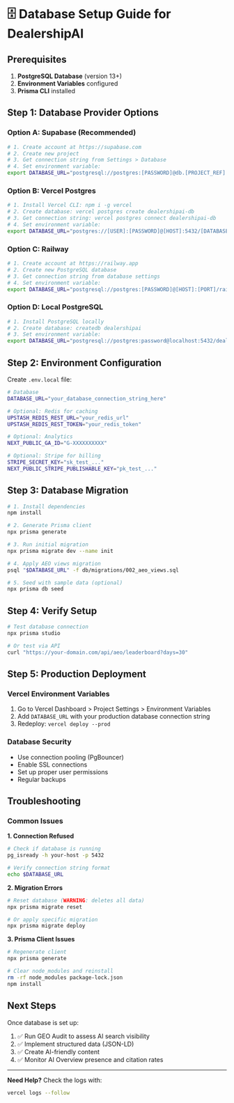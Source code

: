 # 🗄️ Database Setup Guide for DealershipAI

## Prerequisites

1. **PostgreSQL Database** (version 13+)
2. **Environment Variables** configured
3. **Prisma CLI** installed

## Step 1: Database Provider Options

### Option A: Supabase (Recommended)
```bash
# 1. Create account at https://supabase.com
# 2. Create new project
# 3. Get connection string from Settings > Database
# 4. Set environment variable:
export DATABASE_URL="postgresql://postgres:[PASSWORD]@db.[PROJECT_REF].supabase.co:5432/postgres"
```

### Option B: Vercel Postgres
```bash
# 1. Install Vercel CLI: npm i -g vercel
# 2. Create database: vercel postgres create dealershipai-db
# 3. Get connection string: vercel postgres connect dealershipai-db
# 4. Set environment variable:
export DATABASE_URL="postgres://[USER]:[PASSWORD]@[HOST]:5432/[DATABASE]"
```

### Option C: Railway
```bash
# 1. Create account at https://railway.app
# 2. Create new PostgreSQL database
# 3. Get connection string from database settings
# 4. Set environment variable:
export DATABASE_URL="postgresql://postgres:[PASSWORD]@[HOST]:[PORT]/railway"
```

### Option D: Local PostgreSQL
```bash
# 1. Install PostgreSQL locally
# 2. Create database: createdb dealershipai
# 3. Set environment variable:
export DATABASE_URL="postgresql://postgres:password@localhost:5432/dealershipai"
```

## Step 2: Environment Configuration

Create `.env.local` file:
```bash
# Database
DATABASE_URL="your_database_connection_string_here"

# Optional: Redis for caching
UPSTASH_REDIS_REST_URL="your_redis_url"
UPSTASH_REDIS_REST_TOKEN="your_redis_token"

# Optional: Analytics
NEXT_PUBLIC_GA_ID="G-XXXXXXXXXX"

# Optional: Stripe for billing
STRIPE_SECRET_KEY="sk_test_..."
NEXT_PUBLIC_STRIPE_PUBLISHABLE_KEY="pk_test_..."
```

## Step 3: Database Migration

```bash
# 1. Install dependencies
npm install

# 2. Generate Prisma client
npx prisma generate

# 3. Run initial migration
npx prisma migrate dev --name init

# 4. Apply AEO views migration
psql "$DATABASE_URL" -f db/migrations/002_aeo_views.sql

# 5. Seed with sample data (optional)
npx prisma db seed
```

## Step 4: Verify Setup

```bash
# Test database connection
npx prisma studio

# Or test via API
curl "https://your-domain.com/api/aeo/leaderboard?days=30"
```

## Step 5: Production Deployment

### Vercel Environment Variables
1. Go to Vercel Dashboard > Project Settings > Environment Variables
2. Add `DATABASE_URL` with your production database connection string
3. Redeploy: `vercel deploy --prod`

### Database Security
- Use connection pooling (PgBouncer)
- Enable SSL connections
- Set up proper user permissions
- Regular backups

## Troubleshooting

### Common Issues

**1. Connection Refused**
```bash
# Check if database is running
pg_isready -h your-host -p 5432

# Verify connection string format
echo $DATABASE_URL
```

**2. Migration Errors**
```bash
# Reset database (WARNING: deletes all data)
npx prisma migrate reset

# Or apply specific migration
npx prisma migrate deploy
```

**3. Prisma Client Issues**
```bash
# Regenerate client
npx prisma generate

# Clear node_modules and reinstall
rm -rf node_modules package-lock.json
npm install
```

## Next Steps

Once database is set up:
1. ✅ Run GEO Audit to assess AI search visibility
2. ✅ Implement structured data (JSON-LD)
3. ✅ Create AI-friendly content
4. ✅ Monitor AI Overview presence and citation rates

---

**Need Help?** Check the logs with:
```bash
vercel logs --follow
```
